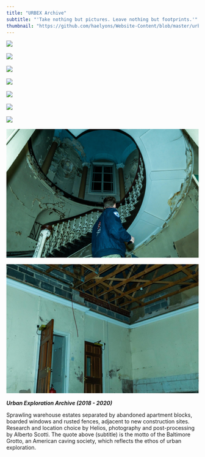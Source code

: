 ```yaml
---
title: "URBEX Archive"
subtitle: "'Take nothing but pictures. Leave nothing but footprints.'"
thumbnail: "https://github.com/haelyons/Website-Content/blob/master/urbex/DSC02158.jpg?raw=true"
---
```


![](https://github.com/haelyons/Website-Content/blob/master/urbex/DSC02158.jpg?raw=true)

![](https://github.com/haelyons/Website-Content/blob/master/urbex/DSC02187.jpg?raw=true)

![](https://github.com/haelyons/Website-Content/blob/master/urbex/DSC02193.jpg?raw=true)

![](https://github.com/haelyons/Website-Content/blob/master/urbex/DSC02213.jpg?raw=true)

![](https://github.com/haelyons/Website-Content/blob/master/urbex/DSC03300%20copy.jpg?raw=true)

![](https://github.com/haelyons/Website-Content/blob/master/urbex/DSC03373.jpg?raw=true)

![](https://github.com/haelyons/Website-Content/blob/master/urbex/IMG_0205.JPG?raw=true)

![](https://github.com/haelyons/Website-Content/blob/master/urbex/IMG_0209.JPG?raw=true)

![](https://raw.githubusercontent.com/haelyons/Website-Content/master/urbex/30F70652-FB8E-4504-BF6B-0F9405089D6F%20copy.JPG)

_**Urban Exploration Archive (2018 - 2020)**_

Sprawling warehouse estates separated by abandoned apartment blocks,
boarded windows and rusted fences, adjacent to  new construction sites.
Research and location choice by Helios, photography and post-processing by
Alberto Scotti. The quote above (subtitle) is the motto of the
Baltimore Grotto, an American caving society, which reflects the ethos
of urban exploration.
